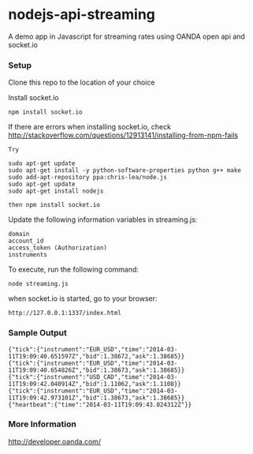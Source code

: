 nodejs-api-streaming
================

A demo app in Javascript for streaming rates using OANDA open api and socket.io

### Setup

Clone this repo to the location of your choice

Install socket.io

	npm install socket.io

If there are errors when installing socket.io, check http://stackoverflow.com/questions/12913141/installing-from-npm-fails

	Try

	sudo apt-get update
	sudo apt-get install -y python-software-properties python g++ make
	sudo add-apt-repository ppa:chris-lea/node.js
	sudo apt-get update
	sudo apt-get install nodejs

	then npm install socket.io

Update the following information variables in streaming.js:

    domain
    account_id
    access_token (Authorization)
    instruments

To execute, run the following command:

    node streaming.js

when socket.io is started, go to your browser:

	http://127.0.0.1:1337/index.html

### Sample Output

	{"tick":{"instrument":"EUR_USD","time":"2014-03-11T19:09:40.651597Z","bid":1.38672,"ask":1.38685}}
	{"tick":{"instrument":"EUR_USD","time":"2014-03-11T19:09:40.654826Z","bid":1.38673,"ask":1.38685}}
	{"tick":{"instrument":"USD_CAD","time":"2014-03-11T19:09:42.040914Z","bid":1.11062,"ask":1.1108}}
	{"tick":{"instrument":"EUR_USD","time":"2014-03-11T19:09:42.973101Z","bid":1.38673,"ask":1.38685}}
	{"heartbeat":{"time":"2014-03-11T19:09:43.024312Z"}}

### More Information

http://developer.oanda.com/
